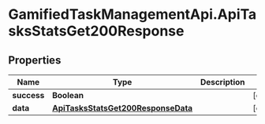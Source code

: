 # GamifiedTaskManagementApi.ApiTasksStatsGet200Response

## Properties

Name | Type | Description | Notes
------------ | ------------- | ------------- | -------------
**success** | **Boolean** |  | [optional] 
**data** | [**ApiTasksStatsGet200ResponseData**](ApiTasksStatsGet200ResponseData.md) |  | [optional] 


